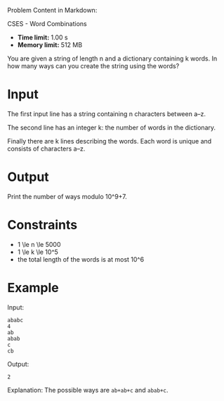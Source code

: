 Problem Content in Markdown:


CSES \- Word Combinations




* **Time limit:** 1\.00 s
* **Memory limit:** 512 MB




You are given a string of length n and a dictionary containing k words. In how many ways can you create the string using the words?


Input
=====


The first input line has a string containing n characters between a–z.


The second line has an integer k: the number of words in the dictionary.


Finally there are k lines describing the words. Each word is unique and consists of characters a–z.


Output
======


Print the number of ways modulo 10^9\+7.


Constraints
===========


* 1 \\le n \\le 5000
* 1 \\le k \\le 10^5
* the total length of the words is at most 10^6


Example
=======


Input:



```
ababc
4
ab
abab
c
cb

```

Output:



```
2

```

Explanation: The possible ways are `ab+ab+c` and `abab+c`.


 
